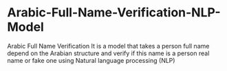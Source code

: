 # Arabic-Full-Name-Verification-NLP-Model

Arabic Full Name Verification It is a model that takes a person full name depend on the Arabian structure and verify if this name is a person real name or fake one using Natural language processing (NLP)
